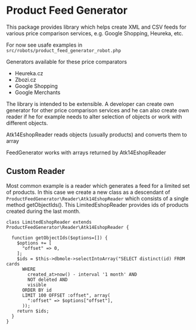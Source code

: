 # Product Feed Generator

This package provides library which helps create XML and CSV feeds for various price comparison services, e.g. Google Shopping, Heureka, etc.

For now see usafe examples in `src/robots/product_feed_generator_robot.php`

Generators available for these price comparators

- Heureka.cz
- Zbozi.cz
- Google Shopping
- Google Merchants

The library is intended to be extensible.
A developer can create own generator for other price comparison services and he can also create own reader if he for example needs to alter selection of objects or work with different objects.

Atk14EshopReader reads objects (usually products) and converts them to array

FeedGenerator works with arrays returned by Atk14EshopReader

## Custom Reader

Most common example is a reader which generates a feed for a limited set of products. In this case we create a new class as a descendant of `ProductFeedGenerator\Reader\Atk14EshopReader` which consists of a single method getObjectIds(). 
This LimitedEshopReader provides ids of products created during the last month.
```
class LimitedEshopReader extends ProductFeedGenerator\Reader\Atk14EshopReader {

  function getObjectIds($options=[]) {
    $options += [ 
      "offset" => 0,
    ];
    $ids = $this->dbmole->selectIntoArray("SELECT distinct(id) FROM cards
      WHERE
        created_at>now() - interval '1 month' AND
        NOT deleted AND
        visible
      ORDER BY id
      LIMIT 100 OFFSET :offset", array(
        ":offset" => $options["offset"],
      ));
    return $ids;
  }
}
```

